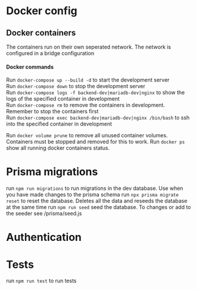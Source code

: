 # Docker config

## Docker containers
The containers run on their own seperated network. The network is configured in a bridge configuration

#### Docker commands
Run `docker-compose up --build -d` to start the development server  
Run `docker-compose down` to stop the development server  
Run `docker-compose logs -f backend-dev|mariadb-dev|nginx` to show the logs of the specified container in development  
Run `docker-compose rm` to remove the containers in development. Remember to stop the containers first  
Run `docker-compose exec backend-dev|mariadb-dev|nginx /bin/bash` to ssh into the specified container in development 

Run `docker volume prune` to remove all unused container volumes. Containers must be stopped and removed for this to work.
Run `docker ps` show all running docker containers status.

# Prisma migrations
run `npm run migrations` to run migrations in the dev database. Use when you have made changes to the prisma schema 
run `npx prisma migrate reset` to reset the database. Deletes all the data and reseeds the database at the same time 
run `npm run seed` seed the database. To changes or add to the seeder see /prisma/seed.js

# Authentication

# Tests
run `npm run test` to run tests